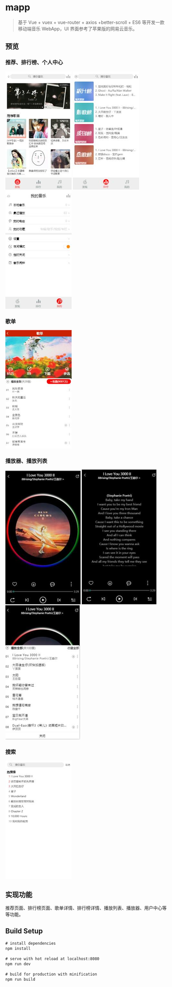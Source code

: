 # mapp

> 基于 Vue + vuex + vue-router + axios +better-scroll + ES6 等开发一款移动端音乐 WebApp，UI 界面参考了苹果版的网易云音乐。

## 预览
### 推荐、排行榜、个人中心
![推荐](https://github.com/Vicik/music/blob/master/docImg/%E6%8E%A8%E8%8D%90.jpg)
![排行榜](https://github.com/Vicik/music/blob/master/docImg/%E6%8E%92%E8%A1%8C.jpg)
![个人中心](https://github.com/Vicik/music/blob/master/docImg/%E4%B8%AA%E4%BA%BA%E4%B8%AD%E5%BF%83.jpg)
### 歌单
![歌单](https://github.com/Vicik/music/blob/master/docImg/%E6%AD%8C%E5%8D%95%E8%AF%A6%E6%83%85.jpg)
### 播放器、播放列表
![播放器](https://github.com/Vicik/music/blob/master/docImg/%E6%92%AD%E6%94%BE%E5%99%A8.jpg)
![歌词](https://github.com/Vicik/music/blob/master/docImg/%E6%AD%8C%E8%AF%8D.jpg)
![播放列表](https://github.com/Vicik/music/blob/master/docImg/%E6%92%AD%E6%94%BE%E5%88%97%E8%A1%A8.jpg)
### 搜索
![搜索](https://github.com/Vicik/music/blob/master/docImg/%E6%90%9C%E7%B4%A2.jpg)
## 实现功能
推荐页面、排行榜页面、歌单详情、排行榜详情、播放列表、播放器、用户中心等等功能。

## Build Setup
```
# install dependencies
npm install

# serve with hot reload at localhost:8080
npm run dev

# build for production with minification
npm run build
```

